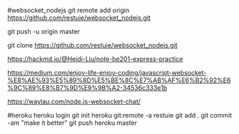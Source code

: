 #websocket_nodejs
git remote add origin https://github.com/restuie/websocket_nodejs.git

git push -u origin master

git clone https://github.com/restuie/websocket_nodejs.git

https://hackmd.io/@Heidi-Liu/note-be201-express-practice

https://medium.com/enjoy-life-enjoy-coding/javascript-websocket-%E8%AE%93%E5%89%8D%E5%BE%8C%E7%AB%AF%E6%B2%92%E6%9C%89%E8%B7%9D%E9%9B%A2-34536c333e1b

https://waylau.com/node.js-websocket-chat/

#heroku
heroku login
git init
heroku git:remote -a restuie
git add .
git commit -am "make it better"
git push heroku master
